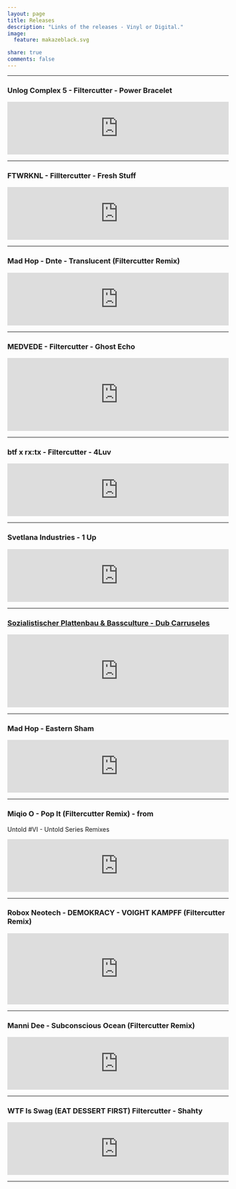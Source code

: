 ```yaml
---
layout: page
title: Releases
description: "Links of the releases - Vinyl or Digital."
image:
  feature: makazeblack.svg

share: true
comments: false
---
```



---

### Unlog Complex 5 - Filtercutter - Power Bracelet

<iframe style="border: 0; width: 100%; height: 120px;" src="https://bandcamp.com/EmbeddedPlayer/album=1829858254/size=large/bgcol=ffffff/linkcol=0687f5/tracklist=false/artwork=small/track=2684434965/transparent=true/" seamless><a href="http://unlog1.bandcamp.com/album/va-unlog-complex-05">VA - Unlog Complex #05 by Filtercutter</a></iframe>

---

### FTWRKNL - Filltercutter - Fresh Stuff

<iframe style="border: 0; width: 100%; height: 120px;" src="https://bandcamp.com/EmbeddedPlayer/album=3993077690/size=large/bgcol=ffffff/linkcol=0687f5/tracklist=false/artwork=small/track=2940970276/transparent=true/" seamless><a href="http://fwnl.bandcamp.com/album/ftwrknl-2">FTWRKNL #2 by FTWRKNL</a></iframe>

---

### Mad Hop - Dnte - Translucent (Filtercutter Remix)

<iframe style="border: 0; width: 100%; height: 120px;" src="https://bandcamp.com/EmbeddedPlayer/album=817380093/size=large/bgcol=ffffff/linkcol=0687f5/tracklist=false/artwork=small/track=2662396733/transparent=true/" seamless><a href="http://mad-hop.bandcamp.com/album/moments">Moments by Dnte</a></iframe>

---

### MEDVEDE - Filtercutter - Ghost Echo

<iframe width="100%" height="166" scrolling="no" frameborder="no" src="https://w.soundcloud.com/player/?url=https%3A//api.soundcloud.com/tracks/162950128&amp;color=ff5500&amp;auto_play=false&amp;hide_related=false&amp;show_comments=true&amp;show_user=true&amp;show_reposts=false"></iframe>

---

### btf x rx​:​tx - Filtercutter - 4Luv

<iframe style="border: 0; width: 100%; height: 120px;" src="http://bandcamp.com/EmbeddedPlayer/album=1818346369/size=large/bgcol=ffffff/linkcol=0687f5/tracklist=false/artwork=small/track=2561309440/transparent=true/" seamless><a href="http://rxtx.bandcamp.com/album/btf-x-rx-tx">btf x rx:tx by Filtercutter</a></iframe>

---

### Svetlana Industries - 1 Up

<iframe style="border: 0; width: 100%; height: 120px;" src="http://bandcamp.com/EmbeddedPlayer/album=1757515684/size=large/bgcol=ffffff/linkcol=0687f5/tracklist=false/artwork=small/transparent=true/" seamless><a href="http://shop.svetlanaindustries.com/album/svet001-1up">SVET001: 1UP by Filtercutter</a></iframe>

---

### <a href="http://www.toolboxrecords.com/en/product/16303/bass-dubstep-grime/sozialistischer-plattenbau-12022/" target="_blank">Sozialistischer Plattenbau & Bassculture - Dub Carruseles</a>

<iframe width="100%" height="166" scrolling="no" frameborder="no" src="https://w.soundcloud.com/player/?url=https%3A//api.soundcloud.com/tracks/65395661&color=ff5500"></iframe>

---

### Mad Hop - Eastern Sham

<iframe style="border: 0; width: 100%; height: 120px;" src="http://bandcamp.com/EmbeddedPlayer/album=2636814852/size=large/bgcol=ffffff/linkcol=0687f5/tracklist=false/artwork=small/track=1250204346/transparent=true/" seamless><a href="http://mad-hop.bandcamp.com/album/mad-hop-vol-1">Mad-Hop vol.1 by MAD-HOP</a></iframe>

---

### Miqio O - Pop It (Filtercutter Remix) - from 
Untold #VI - Untold Series Remixes

<iframe style="border: 0; width: 100%; height: 120px;" src="http://bandcamp.com/EmbeddedPlayer/album=872319756/size=large/bgcol=ffffff/linkcol=0687f5/tracklist=false/artwork=small/track=580454481/transparent=true/" seamless><a href="http://miqio.bandcamp.com/album/untold-vi-untold-series-remixes">Untold #VI - Untold Series Remixes by Miqi O.</a></iframe>

---

### Robox Neotech - DEMOKRACY - VOIGHT KAMPFF (Filtercutter Remix)

<iframe src="http://embed.beatport.com/player/?id=1943952&type=track" width="100%" height="162" frameborder="0" scrolling="no" style="max-width:600px;"></iframe>

---

### Manni Dee - Subconscious Ocean (Filtercutter Remix)

<iframe style="border: 0; width: 100%; height: 120px;" src="http://bandcamp.com/EmbeddedPlayer/album=1705968937/size=large/bgcol=ffffff/linkcol=0687f5/tracklist=false/artwork=small/track=1031508464/transparent=true/" seamless><a href="http://mad-hop.bandcamp.com/album/mad-hop-vol-3">Mad-Hop vol.3 by MAD-HOP</a></iframe>

---

### WTF Is Swag (EAT DESSERT FIRST) Filtercutter - Shahty

<iframe style="border: 0; width: 100%; height: 120px;" src="http://bandcamp.com/EmbeddedPlayer/album=2378796335/size=large/bgcol=ffffff/linkcol=0687f5/tracklist=false/artwork=small/track=320378586/transparent=true/" seamless><a href="http://wtfisswag.bandcamp.com/album/eat-dessert-first">EAT DESSERT FIRST by VARIOUS</a></iframe>

---




